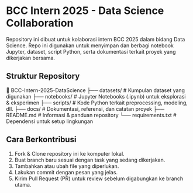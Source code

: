 ﻿# BCC Intern 2025 - Data Science Collaboration
 Repository ini dibuat untuk kolaborasi intern BCC 2025 dalam bidang Data Science. Repo ini digunakan untuk menyimpan dan berbagi notebook Jupyter, dataset, script Python, serta dokumentasi terkait proyek yang dikerjakan bersama.

## Struktur Repository
📂 BCC-Intern-2025-DataScience
 ├── datasets/         # Kumpulan dataset yang digunakan
 ├── notebooks/        # Jupyter Notebooks (.ipynb) untuk eksplorasi & eksperimen
 ├── scripts/          # Kode Python terkait preprocessing, modeling, dll.
 ├── docs/             # Dokumentasi, referensi, dan catatan proyek
 ├── README.md         # Informasi & panduan repository
 └── requirements.txt  # Dependensi untuk setup lingkungan

## Cara Berkontribusi
1. Fork & Clone repository ini ke komputer lokal.
2. Buat branch baru sesuai dengan task yang sedang dikerjakan.
3. Tambahkan atau ubah file yang diperlukan.
4. Lakukan commit dengan pesan yang jelas.
5. Kirim Pull Request (PR) untuk review sebelum digabungkan ke branch utama.
